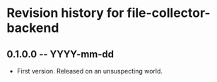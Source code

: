 # Revision history for file-collector-backend

## 0.1.0.0 -- YYYY-mm-dd

* First version. Released on an unsuspecting world.
